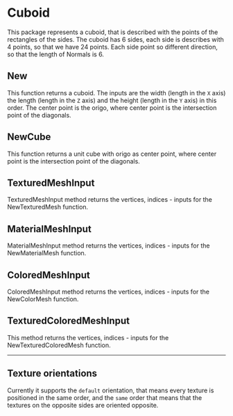 # Cuboid

This package represents a cuboid, that is described with the points of the rectangles of the sides. The cuboid has 6 sides, each side is describes with 4 points, so that we have 24 points. Each side point so different direction, so that the length of Normals is 6.

## New

This function returns a cuboid. The inputs are the width (length in the `X` axis) the length (length in the `Z` axis) and the height (length in the `Y` axis) in this order. The center point is the origo, where center point is the intersection point of the diagonals.

## NewCube

This function returns a unit cube with origo as center point, where center point is the intersection point of the diagonals.

## TexturedMeshInput

TexturedMeshInput method returns the vertices, indices - inputs for the NewTexturedMesh function.

## MaterialMeshInput

MaterialMeshInput method returns the vertices, indices - inputs for the NewMaterialMesh function.

## ColoredMeshInput

ColoredMeshInput method returns the vertices, indices - inputs for the NewColorMesh function.

## TexturedColoredMeshInput

This method returns the vertices, indices - inputs for the NewTexturedColoredMesh function.

---

## Texture orientations

Currently it supports the `default` orientation, that means every texture is positioned in the same order, and the `same` order that means that the textures on the opposite sides are oriented opposite.
